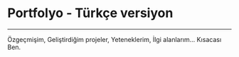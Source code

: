 # Portfolyo - Türkçe versiyon
-----
Özgeçmişim, Geliştirdiğim projeler, Yeteneklerim, İlgi alanlarım... Kısacası Ben.  